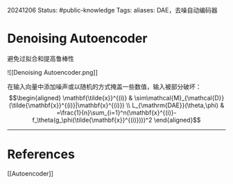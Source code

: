 20241206
Status: #public-knowledge
Tags: 
aliases: DAE，去噪自动编码器
# Denoising Autoencoder
避免过拟合和提高鲁棒性

![[Denoising Autoencoder.png]]

在输入向量中添加噪声或以随机的方式掩盖一些数值，输入被部分破坏：
$$\begin{aligned}
\mathbf{\tilde{x}}^{(i)} & \sim\mathcal{M}_{\mathcal{D}}(\tilde{\mathbf{x}}^{(i)}|\mathbf{x}^{(i)}) \\
L_{\mathrm{DAE}}(\theta,\phi) & =\frac{1}{n}\sum_{i=1}^n(\mathbf{x}^{(i)}-f_\theta(g_\phi(\tilde{\mathbf{x}}^{(i)})))^2
\end{aligned}$$



---
# References
[[Autoencoder]]